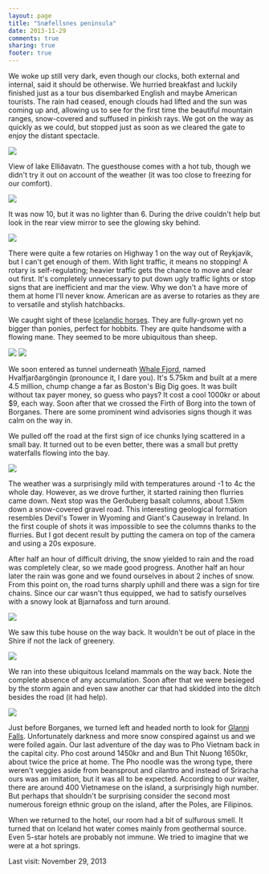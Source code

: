 ```yaml
---
layout: page
title: "Snæfellsnes peninsula"
date: 2013-11-29
comments: true
sharing: true
footer: true
---
```

We woke up still very dark, even though our clocks, both external and internal, said it should be otherwise.  We hurried breakfast and luckily finished just as a tour bus disembarked English and maybe American tourists. The rain had ceased, enough clouds had lifted and the sun was coming up and, allowing us to see for the first time the beautiful mountain ranges, snow-covered and suffused in pinkish rays. We got on the way as quickly as we could, but stopped just as soon as we cleared the gate to enjoy the distant spectacle.

![](https://dl.dropboxusercontent.com/u/52804626/iceland/dsc_6792.jpg)

View of lake Elliðavatn. The guesthouse comes with a hot tub, though we didn't try it out on account of the weather (it was too close to freezing for our comfort).

![](https://dl.dropboxusercontent.com/u/52804626/iceland/dsc_6797.jpg)

It was now 10, but it was no lighter than 6.  During the drive couldn't help but look in the rear view mirror to see the glowing sky behind.

![](https://dl.dropboxusercontent.com/u/52804626/iceland/dsc_6806.jpg)

There were quite a few rotaries on Highway 1 on the way out of Reykjavik, but I can't get enough of them.  With light traffic, it means no stopping!  A rotary is self-regulating; heavier traffic gets the chance to move and clear out first.  It's completely unnecessary to put down ugly traffic lights or stop signs that are inefficient and mar the view. Why we don't a have more of them at home I'll never know. American are as averse to rotaries as they are to versatile and stylish hatchbacks.

We caught sight of these [Icelandic horses](http://en.wikipedia.org/wiki/Icelandic_horse). They are fully-grown yet no bigger than ponies, perfect for hobbits. They are quite handsome with a flowing mane. They seemed to be more ubiquitous than sheep.

![](https://dl.dropboxusercontent.com/u/52804626/iceland/dsc_6807.jpg)
![](https://dl.dropboxusercontent.com/u/52804626/iceland/dsc_6813.jpg)

We soon entered as tunnel underneath [Whale Fjord](http://en.wikipedia.org/wiki/Hvalfj%C3%B6r%C3%B0ur), named Hvalfjarðargöngin (pronounce it, I dare you). It's 5.75km and built at a mere 4.5 million, chump change a far as Boston's Big Dig goes. It was built without tax payer money, so guess who pays? It cost a cool 1000kr or about $9, each way.  Soon after that we crossed the Firth of Borg into the town of Borganes. There are some prominent wind advisories signs though it was calm on the way in.

We pulled off the road at the first sign of ice chunks lying scattered in a small bay. It turned out to be even better, there was a small but pretty waterfalls flowing into the bay.

![](https://dl.dropboxusercontent.com/u/52804626/iceland/dsc_6835.jpg)

The weather was a surprisingly mild with temperatures around -1 to 4c the whole day. However, as we drove further, it started raining then flurries came down.  Next stop was the Gerðuberg basalt columns, about 1.5km down a snow-covered gravel road. This interesting geological formation resembles Devil's Tower in Wyoming and Giant's Causeway in Ireland.  In the first couple of shots it was impossible to see the columns thanks to the flurries. But I got decent result by putting the camera on top of the camera and using a 20s exposure.

After half an hour of difficult driving, the snow yielded to rain and the road was completely clear, so we made good progress.  Another half an hour later the rain was gone and we found ourselves in about 2 inches of snow.  From this point on, the road turns sharply uphill and there was a sign for tire chains.  Since our car wasn't thus equipped, we had to satisfy ourselves with a snowy look at Bjarnafoss and turn around.

![](https://dl.dropboxusercontent.com/u/52804626/iceland/dsc_6873.jpg)

We saw this tube house on the way back. It wouldn't be out of place in the Shire if not the lack of greenery.

![](https://dl.dropboxusercontent.com/u/52804626/iceland/dsc_6879.jpg)

We ran into these ubiquitous Iceland mammals on the way back.  Note the complete absence of any accumulation.  Soon after that we were besieged by the storm again and even saw another car that had skidded into the ditch besides the road (it had help).

![](https://dl.dropboxusercontent.com/u/52804626/iceland/dsc_6888.jpg)

Just before Borganes, we turned left and headed north to look for [Glanni Falls](http://www.world-of-waterfalls.com/iceland-glanni.html).  Unfortunately darkness and more snow conspired against us and we were foiled again. Our last adventure of the day was to Pho Vietnam back in the capital city.  Pho cost around 1450kr and and Bun Thit Nuong 1650kr, about twice the price at home. The Pho noodle was the wrong type, there weren't veggies aside from beansprout and cilantro and instead of Sriracha ours was an imitation, but it was all to be expected.  According to our waiter, there are around 400 Vietnamese on the island, a surprisingly high number.  But perhaps that shouldn't be surprising consider the second most numerous foreign ethnic group on the island, after the Poles, are Filipinos.

When we returned to the hotel, our room had a bit of sulfurous smell.  It turned that on Iceland hot water comes mainly from geothermal source.  Even 5-star hotels are probably not immune.  We tried to imagine that we were at a hot springs.

Last visit: November 29, 2013